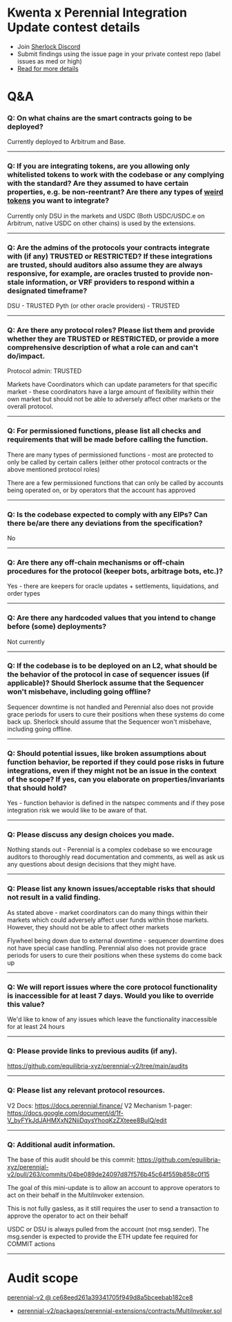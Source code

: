 
# Kwenta x Perennial Integration Update contest details

- Join [Sherlock Discord](https://discord.gg/MABEWyASkp)
- Submit findings using the issue page in your private contest repo (label issues as med or high)
- [Read for more details](https://docs.sherlock.xyz/audits/watsons)

# Q&A

### Q: On what chains are the smart contracts going to be deployed?
Currently deployed to Arbitrum and Base.
___

### Q: If you are integrating tokens, are you allowing only whitelisted tokens to work with the codebase or any complying with the standard? Are they assumed to have certain properties, e.g. be non-reentrant? Are there any types of <a href="https://github.com/d-xo/weird-erc20" target="_blank" rel="noopener noreferrer">weird tokens</a> you want to integrate?
Currently only DSU in the markets and USDC (Both USDC/USDC.e on Arbitrum, native USDC on other chains) is used by the extensions.

___

### Q: Are the admins of the protocols your contracts integrate with (if any) TRUSTED or RESTRICTED? If these integrations are trusted, should auditors also assume they are always responsive, for example, are oracles trusted to provide non-stale information, or VRF providers to respond within a designated timeframe?
DSU - TRUSTED
Pyth (or other oracle providers) - TRUSTED
___

### Q: Are there any protocol roles? Please list them and provide whether they are TRUSTED or RESTRICTED, or provide a more comprehensive description of what a role can and can't do/impact.
Protocol admin: TRUSTED

Markets have Coordinators which can update parameters for that specific market - these coordinators have a large amount of flexibility within their own market but should not be able to adversely affect other markets or the overall protocol.
___

### Q: For permissioned functions, please list all checks and requirements that will be made before calling the function.
There are many types of permissioned functions - most are protected to only be called by certain callers (either other protocol contracts or the above mentioned protocol roles)

There are a few permissioned functions that can only be called by accounts being operated on, or by operators that the account has approved
___

### Q: Is the codebase expected to comply with any EIPs? Can there be/are there any deviations from the specification?
No

___

### Q: Are there any off-chain mechanisms or off-chain procedures for the protocol (keeper bots, arbitrage bots, etc.)?
Yes - there are keepers for oracle updates + settlements, liquidations, and order types

___

### Q: Are there any hardcoded values that you intend to change before (some) deployments?
Not currently
___

### Q: If the codebase is to be deployed on an L2, what should be the behavior of the protocol in case of sequencer issues (if applicable)? Should Sherlock assume that the Sequencer won't misbehave, including going offline?
Sequencer downtime is not handled and Perennial also does not provide grace periods for users to cure their positions when these systems do come back up. Sherlock should assume that the Sequencer won't misbehave, including going offline.
___

### Q: Should potential issues, like broken assumptions about function behavior, be reported if they could pose risks in future integrations, even if they might not be an issue in the context of the scope? If yes, can you elaborate on properties/invariants that should hold?
Yes - function behavior is defined in the natspec comments and if they pose integration risk we would like to be aware of that.
___

### Q: Please discuss any design choices you made.
Nothing stands out - Perennial is a complex codebase so we encourage auditors to thoroughly read documentation and comments, as well as ask us any questions about design decisions that they might have.
___

### Q: Please list any known issues/acceptable risks that should not result in a valid finding.
As stated above - market coordinators can do many things within their markets which could adversely affect user funds within those markets. However, they should not be able to affect other markets

Flywheel being down due to external downtime - sequencer downtime does not have special case handling. Perennial also does not provide grace periods for users to cure their positions when these systems do come back up
___

### Q: We will report issues where the core protocol functionality is inaccessible for at least 7 days. Would you like to override this value?
We'd like to know of any issues which leave the functionality inaccessible for at least 24 hours
___

### Q: Please provide links to previous audits (if any).
https://github.com/equilibria-xyz/perennial-v2/tree/main/audits

___

### Q: Please list any relevant protocol resources.
V2 Docs: https://docs.perennial.finance/
V2 Mechanism 1-pager: https://docs.google.com/document/d/1f-V_byFYkJdJAHMXxN2NiiDqysYhoqKzZXteee8BuIQ/edit
___

### Q: Additional audit information.
The base of this audit should be this commit: https://github.com/equilibria-xyz/perennial-v2/pull/263/commits/04be089de24097d87f576b45c64f559b858c0f15

The goal of this mini-update is to allow an account to approve operators to act on their behalf in the MultiInvoker extension. 

This is not fully gasless, as it still requires the user to send a transaction to approve the operator to act on their behalf

USDC or DSU is always pulled from the account (not msg.sender). The msg.sender is expected to provide the ETH update fee required for COMMIT actions
___



# Audit scope


[perennial-v2 @ ce68eed261a39341705f949d8a5bceebab182ce8](https://github.com/equilibria-xyz/perennial-v2/tree/ce68eed261a39341705f949d8a5bceebab182ce8)
- [perennial-v2/packages/perennial-extensions/contracts/MultiInvoker.sol](perennial-v2/packages/perennial-extensions/contracts/MultiInvoker.sol)


